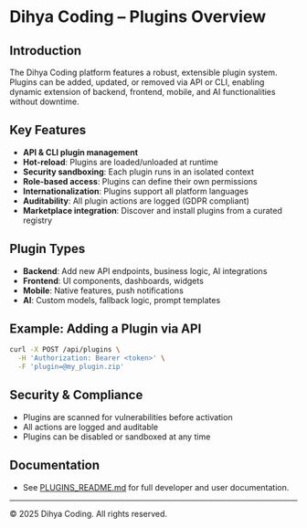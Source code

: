 # Dihya Coding – Plugins Overview

## Introduction
The Dihya Coding platform features a robust, extensible plugin system. Plugins can be added, updated, or removed via API or CLI, enabling dynamic extension of backend, frontend, mobile, and AI functionalities without downtime.

## Key Features
- **API & CLI plugin management**
- **Hot-reload**: Plugins are loaded/unloaded at runtime
- **Security sandboxing**: Each plugin runs in an isolated context
- **Role-based access**: Plugins can define their own permissions
- **Internationalization**: Plugins support all platform languages
- **Auditability**: All plugin actions are logged (GDPR compliant)
- **Marketplace integration**: Discover and install plugins from a curated registry

## Plugin Types
- **Backend**: Add new API endpoints, business logic, AI integrations
- **Frontend**: UI components, dashboards, widgets
- **Mobile**: Native features, push notifications
- **AI**: Custom models, fallback logic, prompt templates

## Example: Adding a Plugin via API
```bash
curl -X POST /api/plugins \
  -H 'Authorization: Bearer <token>' \
  -F 'plugin=@my_plugin.zip'
```

## Security & Compliance
- Plugins are scanned for vulnerabilities before activation
- All actions are logged and auditable
- Plugins can be disabled or sandboxed at any time

## Documentation
- See [PLUGINS_README.md](./PLUGINS_README.md) for full developer and user documentation.

---
© 2025 Dihya Coding. All rights reserved.
